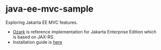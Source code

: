 # java-ee-mvc-sample
Exploring Jakarta EE MVC features.

* [Ozark](https://www.mvc-spec.org/ozark ) is reference implementation for  Jakarta Enterprise Edition which is based on JAX-RS.
* Installation guide is [here](https://www.mvc-spec.org/ozark/docs/install-javaee.html)